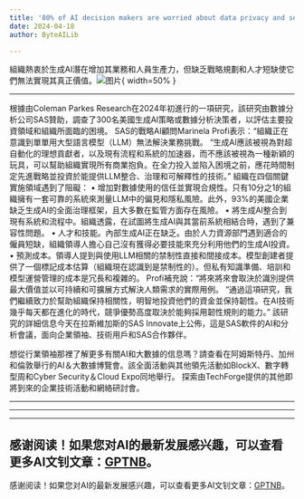 ```yaml
---
title: '80% of AI decision makers are worried about data privacy and security'
date: 2024-04-18
author: ByteAILib

---
```


組織熱衷於生成AI潛在增加其業務和人員生產力，但缺乏戰略規劃和人才短缺使它們無法實現其真正價值。![图片](https://www.artificialintelligence-news.com/wp-content/uploads/sites/9/2024/04/matthew-henry-fPxOowbR6ls-unsplash.jpg){ width=50% }

---

根據由Coleman Parkes Research在2024年初進行的一項研究，該研究由數據分析公司SAS贊助，調查了300名美國生成AI策略或數據分析決策者，以評估主要投資領域和組織所面臨的困境。
SAS的戰略AI顧問Marinela Profi表示：“組織正在意識到單單用大型語言模型（LLM）無法解決業務挑戰。
“生成AI應該被視為對超自動化的理想貢獻者，以及現有流程和系統的加速器，而不應該被視為一種新穎的玩具，可以幫助組織實現所有商業抱負。在全力投入並陷入困境之前，應花時間制定先進戰略並投資於能提供LLM整合、治理和可解釋性的技術。”
組織在四個關鍵實施領域遇到了阻礙：
• 增加對數據使用的信任並實現合規性。只有10分之1的組織擁有一套可靠的系統來測量LLM中的偏見和隱私風險。此外，93%的美國企業缺乏生成AI的全面治理框架，且大多數在監管方面存在風險。
• 將生成AI整合到現有系統和流程中。組織透露，在試圖將生成AI與其當前系統相結合時，遇到了兼容性問題。
• 人才和技能。內部生成AI正在缺乏。由於人力資源部門遇到適合的僱員短缺，組織領導人擔心自己沒有獲得必要技能來充分利用他們的生成AI投資。
• 預測成本。領導人提到與使用LLM相關的禁制性直接和間接成本。模型創建者提供了一個標記成本估算（組織現在認識到是禁制性的）。但私有知識準備、培訓和模型運營管理的成本是冗長和複雜的。
Profi補充說：“將來將來會取決於識別提供最大價值並以可持續和可擴展方式解決人類需求的實際用例。
“通過這項研究，我們繼續致力於幫助組織保持相關性，明智地投資他們的資金並保持韌性。在AI技術幾乎每天都在進化的時代，競爭優勢高度取決於能夠採用韌性規則的能力。”
該研究的詳細信息今天在拉斯維加斯的SAS Innovate上公佈，這是SAS軟件的AI和分析會議，面向企業領袖、技術用戶和SAS合作夥伴。

想從行業領袖那裡了解更多有關AI和大數據的信息嗎？請查看在阿姆斯特丹、加州和倫敦舉行的AI＆大數據博覽會。該全面活動與其他領先活動如BlockX、數字轉型周和Cyber Security＆Cloud Expo同地舉行。
探索由TechForge提供的其他即將到來的企業技術活動和網絡研討會。

---
---

---
感谢阅读！如果您对AI的最新发展感兴趣，可以查看更多AI文钊文章：[GPTNB](https://gptnb.com)。
---
感谢阅读！如果您对AI的最新发展感兴趣，可以查看更多AI文钊文章：[GPTNB](https://gptnb.com)。